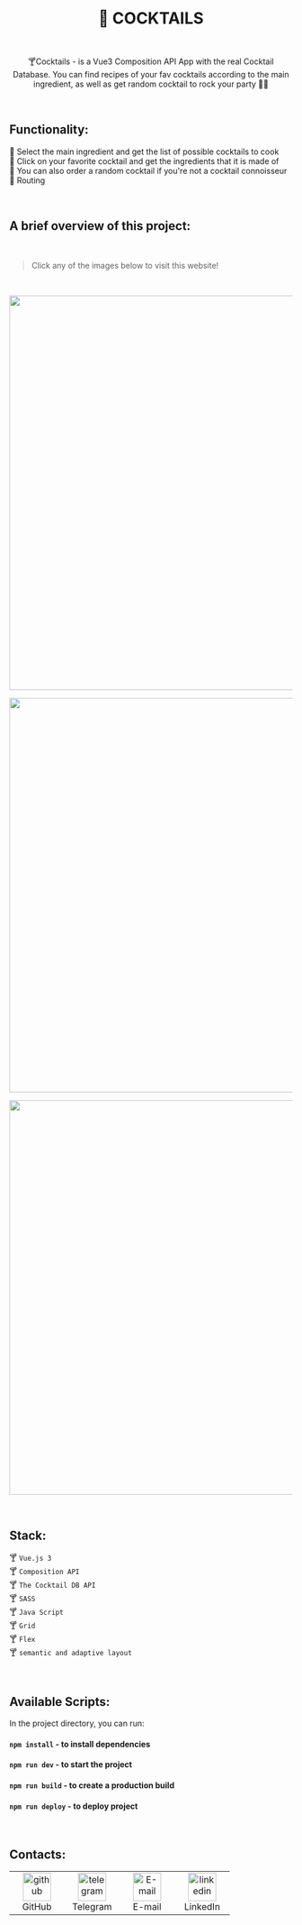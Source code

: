 <h1 align="center">🍹 COCKTAILS </h1>

<br>

<p align="center">🍸Cocktails - is a Vue3 Composition API App with the real Cocktail Database. You can find recipes of your fav cocktails according to the main ingredient, as well as get random cocktail to rock your party 🍹🎊<p>


<br>

## Functionality:

🍹 Select the main ingredient and get the list of possible cocktails to cook       
🍹 Click on your favorite cocktail and get the ingredients that it is made of    
🍹 You can also order a random cocktail if you're not a cocktail connoisseur     
🍹 Routing

<br>    

## A brief overview of this project:    

<br>

>Click any of the images below to visit this website!

<br>

[<img width="700" src="https://user-images.githubusercontent.com/108359930/268472226-acb5413d-8700-4950-ad8c-7613679749f2.png">](https://olgabull.github.io/Vue3_Cocktails/)

[<img width="700" src="https://user-images.githubusercontent.com/108359930/268472229-2fae5838-be63-49f2-ad98-52aa6bbbdc13.png">](https://olgabull.github.io/Vue3_Cocktails/)

[<img width="700" src="https://user-images.githubusercontent.com/108359930/268472230-62cdda04-2f10-4c76-bc1a-d5b3e5370e18.png">](https://olgabull.github.io/Vue3_Cocktails/random)



<br>

## Stack:

🍸 `Vue.js 3`    
🍸 `Composition API`    
🍸 `The Cocktail DB API`    
🍸 `SASS`      
🍸 `Java Script`     
🍸 `Grid`    
🍸 `Flex`      
🍸 `semantic and adaptive layout`      

<br>

## Available Scripts:

In the project directory, you can run:    

#### `npm install`    - to install dependencies 
#### `npm run dev`    - to start the project
#### `npm run build`  -  to create a production build
#### `npm run deploy` -  to deploy project

<br>

## Contacts:
<table>
  <tr>
    <td align="center" width="82">
      <a href="https://github.com/OlgaBuLL">
        <img src='https://cdn.jsdelivr.net/npm/simple-icons@3.0.1/icons/github.svg' alt='github' width="50" />
      </a><br>GitHub
     </td>
    <td align="center" width="82">
      <a href="https://t.me/bio_ol23">
        <img src='https://cdn.jsdelivr.net/npm/simple-icons@3.0.1/icons/telegram.svg' alt='telegram' width="50" />
      </a><br>Telegram
     </td>
    <td align="center" width="82">
      <a href="mailto:oska43@mail.ru">
       <img src='https://cdn.jsdelivr.net/npm/simple-icons@3.0.1/icons/mail-dot-ru.svg' alt='E-mail' width="50" />
      </a><br>E-mail
     </td>
    <td align="center" width="82">
      <a href="https://www.linkedin.com/in/olga-bulgakova-014254243/">
       <img src='https://cdn.jsdelivr.net/npm/simple-icons@3.0.1/icons/linkedin.svg' alt='linkedin' width="50" />
      </a><br>LinkedIn
     </td>
  </tr>
</table>
